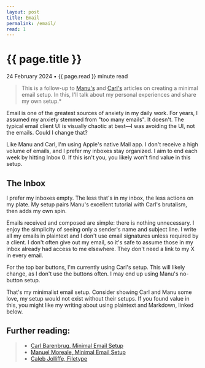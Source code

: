 ```yaml
---
layout: post
title: Email
permalink: /email/
read: 1
---
```


{{ page.title }}
================
<p class="meta">24 February 2024 &bull; {{ page.read }} minute read</p>

> This is a follow-up to [Manu's](https://manuelmoreale.com/emails) and [Carl's](https://carlbarenbrug.com/minimal-email-setup) articles on creating a minimal email setup. In this, I'll talk about my personal experiences and share my own setup.*

Email is one of the greatest sources of anxiety in my daily work. For years, I assumed my anxiety stemmed from "too many emails". It doesn't. The typical email client UI is visually chaotic at best—I was avoiding the UI, not the emails. Could I change that?

Like Manu and Carl, I'm using Apple's native Mail app. I don't receive a high volume of emails, and I prefer my inboxes stay organized. I aim to end each week by hitting Inbox 0. If this isn't you, you likely won't find value in this setup.

## The Inbox

I prefer my inboxes empty. The less that's in my inbox, the less actions on my plate. My setup pairs Manu's excellent tutorial with Carl's brutalism, then adds my own spin.

Emails received and composed are simple: there is nothing unnecessary. I enjoy the simplicity of seeing only a sender's name and subject line. I write all my emails in plaintext and I don't use email signatures unless required by a client. I don't often give out my email, so it's safe to assume those in my inbox already had access to me elsewhere. They don't need a link to my X in every email.

For the top bar buttons, I'm currently using Carl's setup. This will likely change, as I don't use the buttons often. I may end up using Manu's no-button setup.

That's my minimalist email setup. Consider showing Carl and Manu some love, my setup would not exist without their setups. If you found value in this, you might like my writing about using plaintext and Markdown, linked below.

## Further reading:
> - [Carl Barenbrug, Minimal Email Setup](https://carlbarenbrug.com/minimal-email-setup)
> - [Manuel Moreale, Minimal Email Setup](https://manuelmoreale.com/emails)
> - [Caleb Jolliffe, Filetype](https://calebjolliffe.co/filetype/)